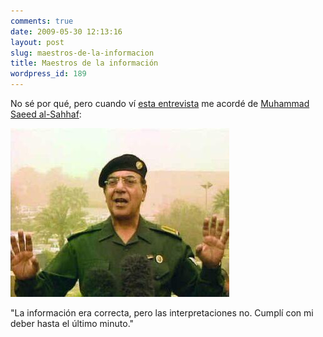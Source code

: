 ```yaml
---
comments: true
date: 2009-05-30 12:13:16
layout: post
slug: maestros-de-la-informacion
title: Maestros de la información
wordpress_id: 189
---
```


No sé por qué, pero cuando ví [esta entrevista](http://tele13.beta.canal13.cl/noticias/nacional/3575.htm) me acordé de [Muhammad Saeed al-Sahhaf](http://en.wikipedia.org/wiki/Muhammad_Saeed_al-Sahhaf):

![07-minister.jpg](07-minister.jpg)

"La información era correcta, pero las interpretaciones no. Cumplí con mi deber hasta el último minuto."

  





